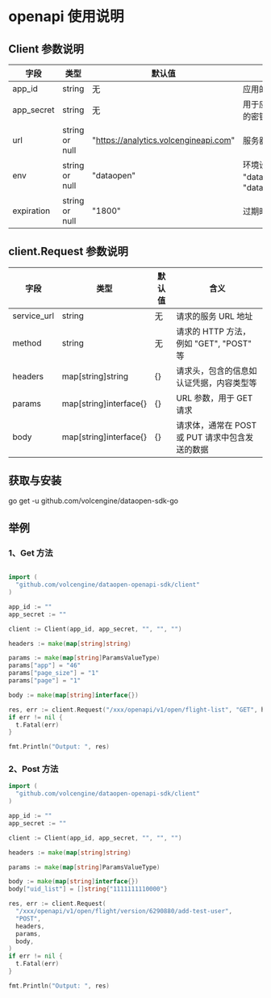 # openapi 使用说明

## Client 参数说明

| 字段       | 类型           | 默认值                                | 含义                                                |
| ---------- | -------------- | ------------------------------------- | --------------------------------------------------- |
| app_id     | string         | 无                                    | 应用的唯一标识符                                    |
| app_secret | string         | 无                                    | 用于应用的安全认证的密钥                            |
| url        | string or null | "https://analytics.volcengineapi.com" | 服务器的 URL 地址                                   |
| env        | string or null | "dataopen"                            | 环境设置，可选值为 "dataopen" 或 "dataopen_staging" |
| expiration | string or null | "1800"                                | 过期时间，单位是秒                                  |

## client.Request 参数说明

| 字段        | 类型                   | 默认值 | 含义                                            |
| ----------- | ---------------------- | ------ | ----------------------------------------------- |
| service_url | string                 | 无     | 请求的服务 URL 地址                             |
| method      | string                 | 无     | 请求的 HTTP 方法，例如 "GET", "POST" 等         |
| headers     | map[string]string      | {}     | 请求头，包含的信息如认证凭据，内容类型等        |
| params      | map[string]interface{} | {}     | URL 参数，用于 GET 请求                         |
| body        | map[string]interface{} | {}     | 请求体，通常在 POST 或 PUT 请求中包含发送的数据 |

## 获取与安装

go get -u github.com/volcengine/dataopen-sdk-go

## 举例

### 1、Get 方法

```go

import (
  "github.com/volcengine/dataopen-openapi-sdk/client"
)

app_id := ""
app_secret := ""

client := Client(app_id, app_secret, "", "", "")

headers := make(map[string]string)

params := make(map[string]ParamsValueType)
params["app"] = "46"
params["page_size"] = "1"
params["page"] = "1"

body := make(map[string]interface{})

res, err := client.Request("/xxx/openapi/v1/open/flight-list", "GET", headers, params, body)
if err != nil {
  t.Fatal(err)
}

fmt.Println("Output: ", res)
```

### 2、Post 方法

```go
import (
  "github.com/volcengine/dataopen-openapi-sdk/client"
)

app_id := ""
app_secret := ""

client := Client(app_id, app_secret, "", "", "")

headers := make(map[string]string)

params := make(map[string]ParamsValueType)

body := make(map[string]interface{})
body["uid_list"] = []string{"1111111110000"}

res, err := client.Request(
  "/xxx/openapi/v1/open/flight/version/6290880/add-test-user",
  "POST",
  headers,
  params,
  body,
)
if err != nil {
  t.Fatal(err)
}

fmt.Println("Output: ", res)
```
